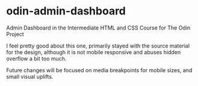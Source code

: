 # odin-admin-dashboard
Admin Dashboard in the Intermediate HTML and CSS Course for The Odin Project

I feel pretty good about this one, primarily stayed with the source material for the design,
although it is not mobile responsive and abuses hidden overflow a bit too much.

Future changes will be focused on media breakpoints for mobile sizes, and small visual uplifts.

